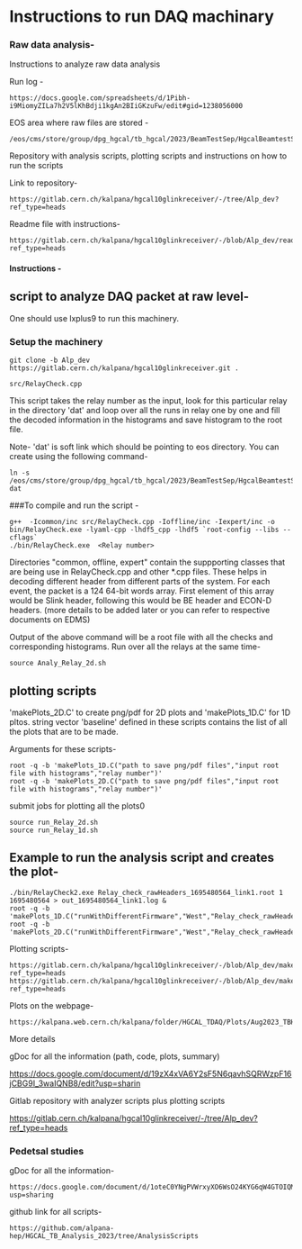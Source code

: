 # Instructions to run DAQ machinary
### Raw data analysis-

Instructions to analyze raw data analysis

Run log -
```
https://docs.google.com/spreadsheets/d/1Pibh-i9MiomyZILa7h2V5lKhBdji1kgAn2BIiGKzuFw/edit#gid=1238056000
```

EOS area where raw files are stored -
```
/eos/cms/store/group/dpg_hgcal/tb_hgcal/2023/BeamTestSep/HgcalBeamtestSep2023
```

Repository with analysis scripts, plotting scripts and instructions on how to run the scripts

Link to repository-
```
https://gitlab.cern.ch/kalpana/hgcal10glinkreceiver/-/tree/Alp_dev?ref_type=heads
```

Readme file with instructions-
```
https://gitlab.cern.ch/kalpana/hgcal10glinkreceiver/-/blob/Alp_dev/readme.md?ref_type=heads
```
#### Instructions -
## script to analyze DAQ packet at raw level-

One should use lxplus9 to run this machinery.
### Setup the machinery
```
git clone -b Alp_dev https://gitlab.cern.ch/kalpana/hgcal10glinkreceiver.git .

```

```
src/RelayCheck.cpp
```
This script takes the relay number as the input, look for this particular relay in the directory 'dat' and loop over all the runs in relay one by one and fill the decoded information in the histograms and save histogram to the root file.

Note- 'dat' is soft link which should be pointing to eos directory. You can create using the following command-

```
ln -s /eos/cms/store/group/dpg_hgcal/tb_hgcal/2023/BeamTestSep/HgcalBeamtestSep2023 dat
```

###To compile and run the script -
```
g++  -Icommon/inc src/RelayCheck.cpp -Ioffline/inc -Iexpert/inc -o bin/RelayCheck.exe -lyaml-cpp -lhdf5_cpp -lhdf5 `root-config --libs --cflags`
./bin/RelayCheck.exe  <Relay number>
```

Directories "common,	offline, expert" contain the suppporting classes that are being use in RelayCheck.cpp and other *.cpp files. These helps in decoding different header from different parts of the system.
For each event, the packet is a 124 64-bit words array. First element of this array would be Slink header, following this would be BE header and ECON-D headers.
(more details to be added later or you can refer to respective documents on EDMS)

Output of the above command will be a root file with all the checks and corresponding histograms.
Run over all the relays at the same time-

```
source Analy_Relay_2d.sh
```

## plotting scripts

'makePlots_2D.C' to create png/pdf for 2D plots and 'makePlots_1D.C' for 1D pltos. string vector  'baseline' defined in these scripts contains the list of all the plots that are to be made.

Arguments for these scripts-
```
root -q -b 'makePlots_1D.C("path to save png/pdf files","input root file with histograms","relay number")'
root -q	-b 'makePlots_2D.C("path to save png/pdf files","input root file with histograms","relay number")'

```
submit jobs for plotting all the plots0

```
source run_Relay_2d.sh
source run_Relay_1d.sh
```


## Example to run the analysis script and creates the plot-

```
./bin/RelayCheck2.exe Relay_check_rawHeaders_1695480564_link1.root 1 1695480564 > out_1695480564_link1.log &
root -q -b 'makePlots_1D.C("runWithDifferentFirmware","West","Relay_check_rawHeaders_1695480564_link2.root","1695480564")'
root -q -b 'makePlots_2D.C("runWithDifferentFirmware","West","Relay_check_rawHeaders_1695480564_link2.root","1695480564")'
```

Plotting scripts-
```
https://gitlab.cern.ch/kalpana/hgcal10glinkreceiver/-/blob/Alp_dev/makePlots_1D.C?ref_type=heads
https://gitlab.cern.ch/kalpana/hgcal10glinkreceiver/-/blob/Alp_dev/makePlots_2D.C?ref_type=heads
```

Plots on the webpage-
```
https://kalpana.web.cern.ch/kalpana/folder/HGCAL_TDAQ/Plots/Aug2023_TBHGCAL_CERN/rawDataStudies/OrbitCounter_MisMatch/
```
More details

gDoc for all the information (path, code, plots, summary)

https://docs.google.com/document/d/19zX4xVA6Y2sF5N6qavhSQRWzpF16jCBG9I_3waIQNB8/edit?usp=sharin

Gitlab repository with analyzer scripts plus plotting scripts

https://gitlab.cern.ch/kalpana/hgcal10glinkreceiver/-/tree/Alp_dev?ref_type=heads




### Pedetsal studies
gDoc for all the information-
```
https://docs.google.com/document/d/1oteC0YNgPVWrxyXO6WsO24KYG6qW4GTOIQMMr4alRf0/edit?usp=sharing
```
github link for all scripts-
```
https://github.com/alpana-hep/HGCAL_TB_Analysis_2023/tree/AnalysisScripts
```


